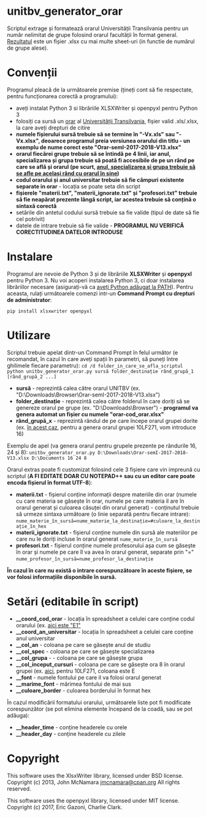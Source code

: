# unitbv_generator_orar
Scriptul extrage și formatează orarul Universității Transilvania pentru un număr nelimitat de grupe folosind orarul facultății în format general. [Rezultatul](https://i.imgur.com/ZJ3A6WH.png) este un fișier .xlsx cu mai multe sheet-uri (in functie de numărul de grupe alese).

# Convenții
Programul pleacă de la următoarele premise (țineți cont să fie respectate, pentru funcționarea corectă a programului):

- aveți instalat Python 3 si librăriile XLSXWriter și openpyxl pentru Python 3
- folosiți ca sursă un [orar](https://i.imgur.com/25szy1B.png) al [Universității Transilvania](http://www.unitbv.ro), fișier valid .xls/.xlsx, la care aveți drepturi de citire
- **numele fișierului sursă trebuie să se termine în "-Vx.xls" sau "-Vx.xlsx", deoarece programul preia versiunea orarului din titlu - un exemplu de nume corect este "Orar-semI-2017-2018-V13.xlsx"**
- **orarul fiecărei grupe trebuie să se întindă pe 4 linii, iar anul, specializarea și grupa trebuie să poată fi accesibile de pe un rând pe care se află și orarul (pe scurt, [anul, specializarea și grupa trebuie să se afle pe același rând cu orarul în sine](https://i.imgur.com/H9ZJMVu.png))**
- **codul orarului și anul universitar trebuie să fie câmpuri existente separate in orar** - locația se poate seta din script
- **fișierele "materii.txt", "materii_ignorate.txt" și "profesori.txt" trebuie să fie neapărat prezente lângă script, iar acestea trebuie să conțină o sintaxă corectă**
- setările din antetul codului sursă trebuie sa fie valide (tipul de date să fie cel potrivit)
- datele de intrare trebuie să fie valide - **PROGRAMUL NU VERIFICĂ CORECTITUDINEA DATELOR INTRODUSE**

# Instalare
Programul are nevoie de Python 3 și de librăriile **XLSXWriter** și **openpyxl** pentru Python 3. Nu voi acoperi instalarea Python 3, ci doar instalarea librăriilor necesare (asigurați-vă ca [aveți Python adăugat la PATH](https://i.imgur.com/QxIWjLX.png)). Pentru aceasta, rulați următoarele comenzi intr-un **Command Prompt cu drepturi de administrator**:

`pip install xlsxwriter openpyxl`

# Utilizare
Scriptul trebuie apelat dintr-un Command Prompt în felul următor (e recomandat, în cazul în care aveți spații în parametri, să puneți între ghilimele fiecare parametru):
`cd /d folder_in_care_se_afla_scriptul
python unitbv_generator_orar.py sursă folder_destinație rând_grupă_1 [rând_grupă_2 ...]`

- **sursă** - reprezintă calea către orarul UNITBV (ex. "D:\Downloads\Browser\Orar-semI-2017-2018-V13.xlsx")
- **folder_destinație** - reprezintă calea către folderul în care doriți să se genereze orarul pe grupe (ex. "D:\Downloads\Browser") - **programul va genera automat un fișier cu numele "orar-cod_orar.xlsx"**
- **rând_grupă_x** - reprezintă rândul de pe care începe orarul grupei dorite (ex. [în acest caz](https://i.imgur.com/ywVhiHd.png), pentru a genera orarul grupei 10LF271, vom introduce 16)

Exemplu de apel (va genera orarul pentru grupele prezente pe rândurile 16, 24 și 8):
`unitbv_generator_orar.py D:\Downloads\Orar-semI-2017-2018-V13.xlsx D:\Documents 16 24 8`

Orarul extras poate fi customizat folosind cele 3 fișiere care vin impreună cu scriptul (**A FI EDITATE DOAR CU NOTEPAD++ sau cu un editor care poate encoda fișierul în format UTF-8**):

- **materii.txt** - fișierul conține informații despre materiile din orar (numele cu care materia se găsește în orar, numele pe care materia il are în orarul generat și culoarea căsuței din orarul generat) - conținutul trebuie să urmeze sintaxa următoare (o linie separată pentru fiecare intrare):
`nume_materie_în_sursă=nume_materie_la_destinație=#culoare_la_destinație_în_hex`
- **materii_ignorate.txt** - fișierul conține numele din sursă ale materiilor pe care nu le doriți incluse în orarul generat
`nume_materie_în_sursă`
- **profesori.txt** - fișierul conține numele profesorului așa cum se găsește în orar și numele pe care îl va avea în orarul generat, separate prin "="
`nume_profesor_în_sursă=nume_profesor_la_destinație`

**În cazul în care nu există o intrare corespunzătoare în aceste fișiere, se vor folosi informațiile disponibile în sursă.**

# Setări (editabile în script)

- **__coord_cod_orar** - locația în spreadsheet a celulei care conține codul orarului (ex. [aici este "E1"](https://i.imgur.com/zwIZe4Q.png)
- **__coord_an_universitar** - locația în spreadsheet a celulei care conține anul universitar
- **__col_an** - coloana pe care se găsește anul de studiu
- **__col_spec** - coloana pe care se găsește specializarea
- **__col_grupa** - - coloana pe care se găsește grupa
- **__col_inceput_cursuri** - coloana pe care se găsește ora 8 în orarul grupei (ex. [aici](https://i.imgur.com/s1t7dRR.png), pentru 10LF271, coloana este E
- **__font** - numele fontului pe care il va folosi orarul generat
- **__marime_font** - mărimea fontului de mai sus
- **__culoare_border** - culoarea borderului în format hex

În cazul modificării formatului orarului, următoarele liste pot fi modificate corespunzător (se pot elimina elemente începand de la coadă, sau se pot adăuga):
- **__header_time** - conține headerele cu orele
- **__header_day** - conține headerele cu zilele

# Copyright
This software uses the XlsxWriter library, licensed under BSD license. Copyright (c) 2013, John McNamara <jmcnamara@cpan.org> All rights reserved.

This software uses the openpyxl library, licensed under MIT license. Copyright (c) 2017, Eric Gazoni, Charlie Clark.